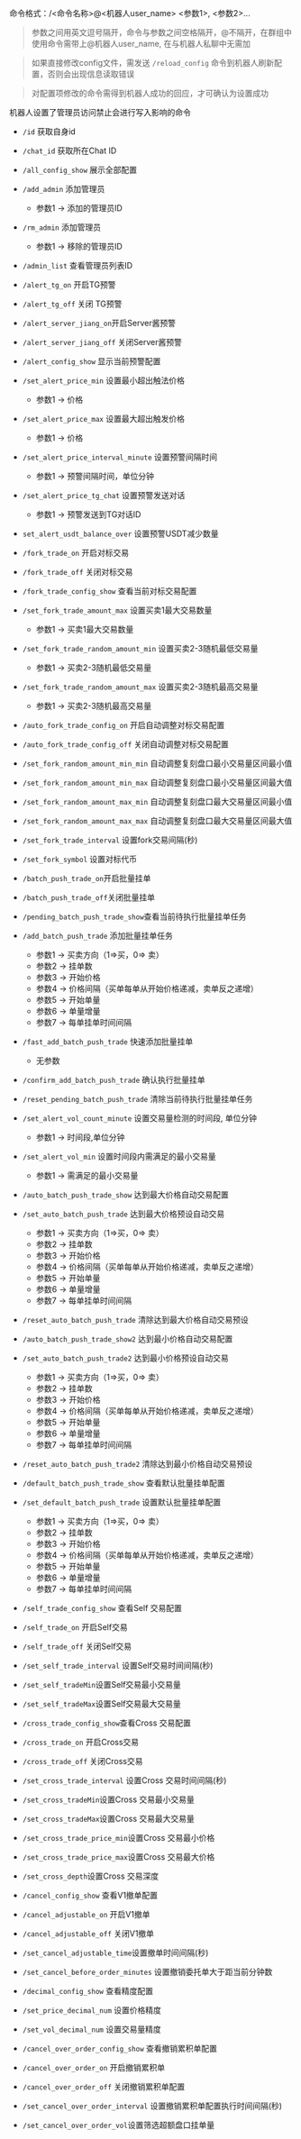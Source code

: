 命令格式：/<命令名称>@<机器人user_name> <参数1>, <参数2>... 

> 参数之间用英文逗号隔开，命令与参数之间空格隔开，@不隔开，在群组中使用命令需带上@机器人user_name, 在与机器人私聊中无需加

> 如果直接修改config文件，需发送 `/reload_config` 命令到机器人刷新配置，否则会出现信息读取错误

> 对配置项修改的命令需得到机器人成功的回应，才可确认为设置成功

机器人设置了管理员访问禁止会进行写入影响的命令

- `/id` 获取自身id
- `/chat_id` 获取所在Chat ID
- `/all_config_show` 展示全部配置
- `/add_admin`  添加管理员
    - 参数1 → 添加的管理员ID
- `/rm_admin`  添加管理员
    - 参数1 → 移除的管理员ID
- `/admin_list` 查看管理员列表ID

- `/alert_tg_on`   开启TG预警
- `/alert_tg_off` 关闭 TG预警
- `/alert_server_jiang_on`开启Server酱预警
- `/alert_server_jiang_off` 关闭Server酱预警
- `/alert_config_show` 显示当前预警配置
- `/set_alert_price_min` 设置最小超出触法价格
    - 参数1 → 价格
- `/set_alert_price_max` 设置最大超出触发价格
    - 参数1 → 价格
- `/set_alert_price_interval_minute` 设置预警间隔时间
    - 参数1 → 预警间隔时间，单位分钟
- `/set_alert_price_tg_chat` 设置预警发送对话
    - 参数1 → 预警发送到TG对话ID
- `set_alert_usdt_balance_over` 设置预警USDT减少数量

- `/fork_trade_on`  开启对标交易
- `/fork_trade_off` 关闭对标交易
- `/fork_trade_config_show` 查看当前对标交易配置
- `/set_fork_trade_amount_max` 设置买卖1最大交易数量
    - 参数1 → 买卖1最大交易数量
- `/set_fork_trade_random_amount_min` 设置买卖2-3随机最低交易量
    - 参数1 → 买卖2-3随机最低交易量
- `/set_fork_trade_random_amount_max` 设置买卖2-3随机最高交易量
    - 参数1 → 买卖2-3随机最高交易量
- `/auto_fork_trade_config_on`  开启自动调整对标交易配置
- `/auto_fork_trade_config_off` 关闭自动调整对标交易配置
- `/set_fork_random_amount_min_min` 自动调整复刻盘口最小交易量区间最小值
- `/set_fork_random_amount_min_max` 自动调整复刻盘口最小交易量区间最大值
- `/set_fork_random_amount_max_min` 自动调整复刻盘口最大交易量区间最小值
- `/set_fork_random_amount_max_max` 自动调整复刻盘口最大交易量区间最大值
- `/set_fork_trade_interval` 设置fork交易间隔(秒)
- `/set_fork_symbol` 设置对标代币

- `/batch_push_trade_on`开启批量挂单
- `/batch_push_trade_off`关闭批量挂单
- `/pending_batch_push_trade_show`查看当前待执行批量挂单任务
- `/add_batch_push_trade` 添加批量挂单任务
    - 参数1 → 买卖方向（1⇒买，0⇒ 卖）
    - 参数2 → 挂单数
    - 参数3 → 开始价格
    - 参数4 → 价格间隔（买单每单从开始价格递减，卖单反之递增）
    - 参数5 → 开始单量
    - 参数6 → 单量增量
    - 参数7 → 每单挂单时间间隔
- `/fast_add_batch_push_trade` 快速添加批量挂单
  - 无参数
- `/confirm_add_batch_push_trade` 确认执行批量挂单
- `/reset_pending_batch_push_trade` 清除当前待执行批量挂单任务

- `/set_alert_vol_count_minute` 设置交易量检测的时间段, 单位分钟
    - 参数1 → 时间段,单位分钟
- `/set_alert_vol_min` 设置时间段内需满足的最小交易量
    - 参数1 → 需满足的最小交易量

- `/auto_batch_push_trade_show` 达到最大价格自动交易配置
- `/set_auto_batch_push_trade` 达到最大价格预设自动交易
    - 参数1 → 买卖方向（1⇒买，0⇒ 卖）
    - 参数2 → 挂单数
    - 参数3 → 开始价格
    - 参数4 → 价格间隔（买单每单从开始价格递减，卖单反之递增）
    - 参数5 → 开始单量
    - 参数6 → 单量增量
    - 参数7 → 每单挂单时间间隔
- `/reset_auto_batch_push_trade` 清除达到最大价格自动交易预设
- `/auto_batch_push_trade_show2` 达到最小价格自动交易配置
- `/set_auto_batch_push_trade2` 达到最小价格预设自动交易
    - 参数1 → 买卖方向（1⇒买，0⇒ 卖）
    - 参数2 → 挂单数
    - 参数3 → 开始价格
    - 参数4 → 价格间隔（买单每单从开始价格递减，卖单反之递增）
    - 参数5 → 开始单量
    - 参数6 → 单量增量
    - 参数7 → 每单挂单时间间隔
- `/reset_auto_batch_push_trade2` 清除达到最小价格自动交易预设

- `/default_batch_push_trade_show` 查看默认批量挂单配置
- `/set_default_batch_push_trade` 设置默认批量挂单配置
    - 参数1 → 买卖方向（1⇒买，0⇒ 卖）
    - 参数2 → 挂单数
    - 参数3 → 开始价格
    - 参数4 → 价格间隔（买单每单从开始价格递减，卖单反之递增）
    - 参数5 → 开始单量
    - 参数6 → 单量增量
    - 参数7 → 每单挂单时间间隔

- `/self_trade_config_show` 查看Self 交易配置
- `/self_trade_on` 开启Self交易
- `/self_trade_off` 关闭Self交易
- `/set_self_trade_interval` 设置Self交易时间间隔(秒)
- `/set_self_tradeMin`设置Self交易最小交易量
- `/set_self_tradeMax`设置Self交易最大交易量

- `/cross_trade_config_show`查看Cross 交易配置
- `/cross_trade_on` 开启Cross交易
- `/cross_trade_off` 关闭Cross交易
- `/set_cross_trade_interval` 设置Cross 交易时间间隔(秒)
- `/set_cross_tradeMin`设置Cross 交易最小交易量
- `/set_cross_tradeMax`设置Cross 交易最大交易量
- `/set_cross_trade_price_min`设置Cross 交易最小价格
- `/set_cross_trade_price_max`设置Cross 交易最大价格
- `/set_cross_depth`设置Cross 交易深度

- `/cancel_config_show` 查看V1撤单配置
- `/cancel_adjustable_on` 开启V1撤单
- `/cancel_adjustable_off` 关闭V1撤单
- `/set_cancel_adjustable_time`设置撤单时间间隔(秒)
- `/set_cancel_before_order_minutes` 设置撤销委托单大于距当前分钟数

- `/decimal_config_show` 查看精度配置
- `/set_price_decimal_num` 设置价格精度
- `/set_vol_decimal_num` 设置交易量精度

- `/cancel_over_order_config_show` 查看撤销累积单配置
- `/cancel_over_order_on` 开启撤销累积单
- `/cancel_over_order_off` 关闭撤销累积单配置
- `/set_cancel_over_order_interval` 设置撤销累积单配置执行时间间隔(秒)
- `/set_cancel_over_order_vol`设置筛选超额盘口挂单量
